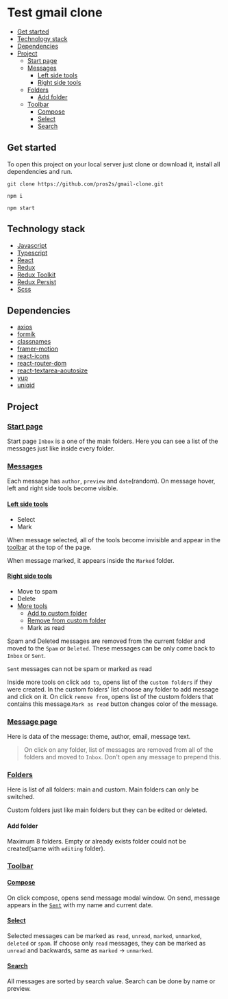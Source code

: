 # Test gmail clone


  - [Get started](#get-started)
  - [Technology stack](#technology-stack)
  - [Dependencies](#dependencies)
  - [Project](#project)
    - [Start page](#start-page)
    - [Messages](#messages)
      - [Left side tools](#left-side-tools)
      - [Right side tools](#right-side-tools)
    - [Folders](#folders)
      - [Add folder](#add-folder)
    - [Toolbar](#toolbar)
      - [Compose](#compose)
      - [Select](#select)
      - [Search](#search)
## Get started
To open this project on your local server just clone or download it, install all dependencies and run.
```
git clone https://github.com/pros2s/gmail-clone.git
```
```
npm i
```
```
npm start
```
## Technology stack
- [Javascript](https://developer.mozilla.org/ru/docs/Web/JavaScript)
- [Typescript](https://www.typescriptlang.org/)
- [React](https://ru.reactjs.org/)
- [Redux](https://redux.js.org/)
- [Redux Toolkit](https://redux-toolkit.js.org/)
- [Redux Persist](https://github.com/rt2zz/redux-persist)
- [Scss](https://sass-scss.ru/)
## Dependencies
- [axios](https://github.com/axios/axios)
- [formik](https://formik.org/docs/overview)
- [classnames](https://github.com/JedWatson/classnames)
- [framer-motion](https://www.framer.com/motion/)
- [react-icons](https://react-icons.github.io/react-icons/)
- [react-router-dom](https://github.com/remix-run/react-router)
- [react-textarea-aoutosize](https://github.com/Andarist/react-textarea-autosize)
- [yup](https://github.com/jquense/yup)
- [uniqid](https://github.com/adamhalasz/uniqid)
## Project
### [Start page](https://github.com/pros2s/gmail-clone/tree/master/src/components/messageList)
Start page `Inbox` is a one of the main folders. Here you can see a list of the messages just like inside every folder.

### [Messages](https://github.com/pros2s/gmail-clone/tree/master/src/components/message)
Each message has `author`, `preview` and `date`(random). On message hover, left and right side tools become visible.
#### [Left side tools](https://github.com/pros2s/gmail-clone/tree/master/src/components/message/tools-left)
- Select
- Mark

When message selected, all of the tools become invisible and appear in the [toolbar](#toolbar) at the top of the page.

When message marked, it appears inside the `Marked` folder.

#### [Right side tools](https://github.com/pros2s/gmail-clone/tree/master/src/components/message/tools-right/toolsRight)
- Move to spam
- Delete
- [More tools](https://github.com/pros2s/gmail-clone/tree/master/src/components/message/tools-right/moreTools)
  - [Add to custom folder]((https://github.com/pros2s/gmail-clone/tree/master/src/components/message/tools-right/foldersModal))
  - [Remove from custom folder]((https://github.com/pros2s/gmail-clone/tree/master/src/components/message/tools-right/foldersModal))
  - Mark as read

Spam and Deleted messages are removed from the current folder and moved to the `Spam` or `Deleted`. These messages can be only come back to `Inbox` or `Sent`.

`Sent` messages can not be spam or marked as read


Inside more tools on click `add to`, opens list of the `custom folders` if they were created. In the custom folders' list choose any folder to add message and click on it. On click `remove from`, opens list of the custom folders that contains this message.`Mark as read` button changes color of the message.

### [Message page](https://github.com/pros2s/gmail-clone/tree/master/src/components/messageInfo)
Here is data of the message: theme, author, email, message text.

> On click on any folder, list of messages are removed from all of the folders and moved to `Inbox`. Don't open any message to prepend this.
### [Folders](https://github.com/pros2s/gmail-clone/tree/master/src/components/folders)
Here is list of all folders: main and custom. Main folders can only be switched.

Custom folders just like main folders but they can be edited or deleted.

#### Add folder
Maximum 8 folders. Empty or already exists folder could not be created(same with `editing` folder).

### [Toolbar](https://github.com/pros2s/gmail-clone/tree/master/src/components/toolbar)
#### [Compose](https://github.com/pros2s/gmail-clone/tree/master/src/components/toolbar/send)
On click compose, opens send message modal window. On send, message appears in the [`Sent`](#right-side-tools) with my name and current date.

#### [Select](https://github.com/pros2s/gmail-clone/tree/master/src/components/toolbar/select)
Selected messages can be marked as `read`, `unread`, `marked`, `unmarked`, `deleted` or `spam`. If choose only `read` messages, they can be marked as `unread` and backwards, same as `marked` -> `unmarked`.

#### [Search](https://github.com/pros2s/gmail-clone/tree/master/src/components/toolbar/search)
All messages are sorted by search value. Search can be done by name or preview.
